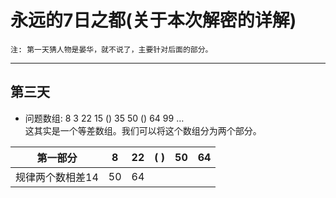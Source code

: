 # 永远的7日之都(关于本次解密的详解)  
    注: 第一天猜人物是晏华，就不说了，主要针对后面的部分。  
___
## 第三天  
* 问题数组: 8 3 22 15 () 35 50 () 64 99 …  
这其实是一个等差数组。我们可以将这个数组分为两个部分。  

|第一部分|8|22|( )|50|64|
|-------- | :--------: | :--------: |-------- | :--------: | :--------: |
|规律两个数相差14|50|64|
